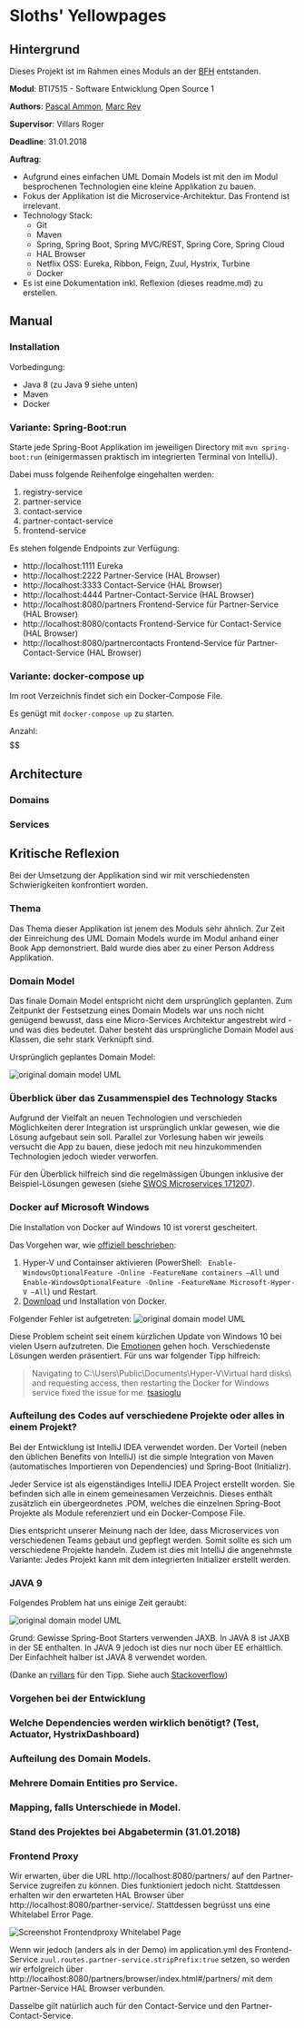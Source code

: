 # Sloths' Yellowpages

## Hintergrund

Dieses Projekt ist im Rahmen eines Moduls an der [BFH](https://www.bfh.ch) entstanden.

**Modul**: BTI7515 - Software Entwicklung Open Source 1

**Authors**: [Pascal Ammon](https://github.com/ammop2), [Marc Rey](https://github.com/Roxxistic)

**Supervisor**: Villars Roger

**Deadline**: 31.01.2018

**Auftrag**: 
* Aufgrund eines einfachen UML Domain Models ist mit den im Modul besprochenen Technologien eine kleine Applikation zu bauen. 
* Fokus der Applikation ist die Microservice-Architektur. Das Frontend ist irrelevant.
* Technology Stack: 
  * Git
  * Maven
  * Spring, Spring Boot, Spring MVC/REST, Spring Core, Spring Cloud
  * HAL Browser
  * Netflix OSS: Eureka, Ribbon, Feign, Zuul, Hystrix, Turbine
  * Docker
* Es ist eine Dokumentation inkl. Reflexion (dieses readme.md) zu erstellen.

## Manual

### Installation

Vorbedingung:

- Java 8 (zu Java 9 siehe unten)
- Maven
- Docker

### Variante: Spring-Boot:run

Starte jede Spring-Boot Applikation im jeweiligen Directory mit `mvn spring-boot:run` (einigermassen praktisch im integrierten Terminal von IntelliJ).

Dabei muss folgende Reihenfolge eingehalten werden:

1. registry-service
2. partner-service
3. contact-service
4. partner-contact-service
5. frontend-service

Es stehen folgende Endpoints zur Verfügung:

- http://localhost:1111 Eureka
- http://localhost:2222 Partner-Service (HAL Browser)
- http://localhost:3333 Contact-Service (HAL Browser)
- http://localhost:4444 Partner-Contact-Service (HAL Browser)
- http://localhost:8080/partners Frontend-Service für Partner-Service (HAL Browser)
- http://localhost:8080/contacts Frontend-Service für Contact-Service (HAL Browser)
- http://localhost:8080/partnercontacts Frontend-Service für Partner-Contact-Service (HAL Browser)

### Variante: docker-compose up

Im root Verzeichnis findet sich ein Docker-Compose File.

Es genügt mit `docker-compose up` zu starten.

Anzahl:
$$$$$$

## Architecture

### Domains

### Services

## Kritische Reflexion

Bei der Umsetzung der Applikation sind wir mit verschiedensten Schwierigkeiten konfrontiert worden.

### Thema

Das Thema dieser Applikation ist jenem des Moduls sehr ähnlich. Zur Zeit der Einreichung des UML Domain Models wurde im Modul anhand einer Book App demonstriert. Bald wurde dies aber zu einer Person Address Applikation.

### Domain Model

Das finale Domain Model entspricht nicht dem ursprünglich geplanten. Zum Zeitpunkt der Festsetzung eines Domain Models war uns noch nicht genügend bewusst, dass eine Micro-Services Architektur angestrebt wird - und was dies bedeutet. Daher besteht das ursprüngliche Domain Model aus Klassen, die sehr stark Verknüpft sind.

Ursprünglich geplantes Domain Model:

![original domain model UML](https://raw.githubusercontent.com/Roxxistic/bfh.sloths/master/readme-images/readme_domainmodel_original.png)

### Überblick über das Zusammenspiel des Technology Stacks

Aufgrund der Vielfalt an neuen Technologien und verschieden Möglichkeiten derer Integration ist ursprünglich unklar gewesen, wie die Lösung aufgebaut sein soll. Parallel zur Vorlesung haben wir jeweils versucht die App zu bauen, diese jedoch mit neu hinzukommenden Technologien jedoch wieder verworfen. 

Für den Überblick hilfreich sind die regelmässigen Übungen inklusive der Beispiel-Lösungen gewesen (siehe [SWOS Microservices 171207](https://github.com/rvillars/swos-microservices-171207)).

### Docker auf Microsoft Windows

Die Installation von Docker auf Windows 10 ist vorerst gescheitert. 

Das Vorgehen war, wie [offiziell beschrieben](https://docs.docker.com/docker-for-windows/install/):

1. Hyper-V und Containser aktivieren (PowerShell: `	Enable-WindowsOptionalFeature -Online -FeatureName containers –All` und `Enable-WindowsOptionalFeature -Online -FeatureName Microsoft-Hyper-V –All`) und Restart.
2. [Download](https://docs.docker.com/docker-for-windows/install/) und Installation von Docker.

Folgender Fehler ist aufgetreten:
![original domain model UML](https://raw.githubusercontent.com/Roxxistic/bfh.sloths/master/readme-images/readme_docker_error.png)

Diese Problem scheint seit einem kürzlichen Update von Windows 10 bei vielen Usern aufzutreten. Die [Emotionen](https://github.com/docker/for-win/issues/606#issuecomment-358697935) gehen hoch. Verschiedenste Lösungen werden präsentiert. Für uns war folgender Tipp hilfreich:

> Navigating to C:\Users\Public\Documents\Hyper-V\Virtual hard disks\ and requesting access, then restarting the Docker for Windows service fixed the issue for me. [tsasioglu](https://github.com/docker/for-win/issues/606#issuecomment-350027237)

### Aufteilung des Codes auf verschiedene Projekte oder alles in einem Projekt?

Bei der Entwicklung ist IntelliJ IDEA verwendet worden. Der Vorteil (neben den üblichen Benefits von IntelliJ) ist die simple Integration von Maven (automatisches Importieren von Dependencies) und Spring-Boot (Initializr).

Jeder Service ist als eigenständiges IntelliJ IDEA Project erstellt worden. Sie befinden sich alle in einem gemeinesamen Verzeichnis. Dieses enthält zusätzlich ein übergeordnetes .POM, welches die einzelnen Spring-Boot Projekte als Module referenziert und ein Docker-Compose File.

Dies entspricht unserer Meinung nach der Idee, dass Microservices von verschiedenen Teams gebaut und gepflegt werden. Somit sollte es sich um verschiedene Projekte handeln. Zudem ist dies mit IntelliJ die angenehmste Variante: Jedes Projekt kann mit dem integrierten Initializer erstellt werden.

### JAVA 9

Folgendes Problem hat uns einige Zeit geraubt:

![original domain model UML](https://raw.githubusercontent.com/Roxxistic/bfh.sloths/master/readme-images/readme_java9.png)

Grund: Gewisse Spring-Boot Starters verwenden JAXB. In JAVA 8 ist JAXB in der SE enthalten. In JAVA 9 jedoch ist dies nur noch über EE erhältlich. Der Einfachheit halber ist JAVA 8 verwendet worden.

(Danke an [rvillars](https://github.com/rvillars) für den Tipp. Siehe auch [Stackoverflow](https://stackoverflow.com/questions/43574426/how-to-resolve-java-lang-noclassdeffounderror-javax-xml-bind-jaxbexception-in-j))

### Vorgehen bei der Entwicklung



### Welche Dependencies werden wirklich benötigt? (Test, Actuator, HystrixDashboard)



### Aufteilung des Domain Models.


### Mehrere Domain Entities pro Service.


### Mapping, falls Unterschiede in Model.

### Stand des Projektes bei Abgabetermin (31.01.2018)

### Frontend Proxy

Wir erwarten, über die URL http://localhost:8080/partners/ auf den Partner-Service zugreifen zu können. Dies funktioniert jedoch nicht. Stattdessen erhalten wir den erwarteten HAL Browser über http://localhost:8080/partner-service/. Stattdessen begrüsst uns eine Whitelabel Error Page.

![Screenshot Frontendproxy Whitelabel Page](https://raw.githubusercontent.com/Roxxistic/bfh.sloths/master/readme-images/readme_frontendproxy_whitelabel.png)

Wenn wir jedoch (anders als in der Demo) im application.yml des Frontend-Service `zuul.routes.partner-service.stripPrefix:true` setzen, so werden wir erfolgreich über http://localhost:8080/partners/browser/index.html#/partners/ mit dem Partner-Service HAL Browser verbunden.

Dasselbe gilt natürlich auch für den Contact-Service und den Partner-Contact-Service.